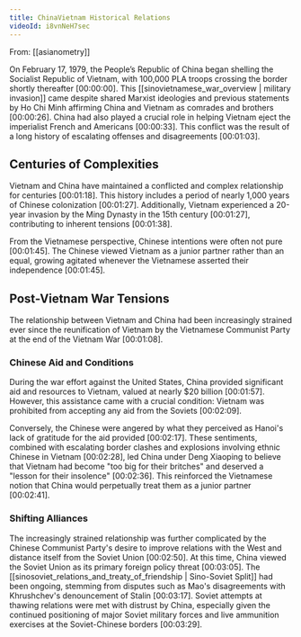 ```yaml
---
title: ChinaVietnam Historical Relations
videoId: i8vnNeH7sec
---
```


From: [[asianometry]] <br/> 

On February 17, 1979, the People’s Republic of China began shelling the Socialist Republic of Vietnam, with 100,000 PLA troops crossing the border shortly thereafter <a class="yt-timestamp" data-t="00:00:00">[00:00:00]</a>. This [[sinovietnamese_war_overview | military invasion]] came despite shared Marxist ideologies and previous statements by Ho Chi Minh affirming China and Vietnam as comrades and brothers <a class="yt-timestamp" data-t="00:00:26">[00:00:26]</a>. China had also played a crucial role in helping Vietnam eject the imperialist French and Americans <a class="yt-timestamp" data-t="00:00:33">[00:00:33]</a>. This conflict was the result of a long history of escalating offenses and disagreements <a class="yt-timestamp" data-t="00:01:03">[00:01:03]</a>.

## Centuries of Complexities

Vietnam and China have maintained a conflicted and complex relationship for centuries <a class="yt-timestamp" data-t="00:01:18">[00:01:18]</a>. This history includes a period of nearly 1,000 years of Chinese colonization <a class="yt-timestamp" data-t="00:01:27">[00:01:27]</a>. Additionally, Vietnam experienced a 20-year invasion by the Ming Dynasty in the 15th century <a class="yt-timestamp" data-t="00:01:27">[00:01:27]</a>, contributing to inherent tensions <a class="yt-timestamp" data-t="00:01:38">[00:01:38]</a>.

From the Vietnamese perspective, Chinese intentions were often not pure <a class="yt-timestamp" data-t="00:01:45">[00:01:45]</a>. The Chinese viewed Vietnam as a junior partner rather than an equal, growing agitated whenever the Vietnamese asserted their independence <a class="yt-timestamp" data-t="00:01:45">[00:01:45]</a>.

## Post-Vietnam War Tensions

The relationship between Vietnam and China had been increasingly strained ever since the reunification of Vietnam by the Vietnamese Communist Party at the end of the Vietnam War <a class="yt-timestamp" data-t="00:01:08">[00:01:08]</a>.

### Chinese Aid and Conditions

During the war effort against the United States, China provided significant aid and resources to Vietnam, valued at nearly $20 billion <a class="yt-timestamp" data-t="00:01:57">[00:01:57]</a>. However, this assistance came with a crucial condition: Vietnam was prohibited from accepting any aid from the Soviets <a class="yt-timestamp" data-t="00:02:09">[00:02:09]</a>.

Conversely, the Chinese were angered by what they perceived as Hanoi's lack of gratitude for the aid provided <a class="yt-timestamp" data-t="00:02:17">[00:02:17]</a>. These sentiments, combined with escalating border clashes and explosions involving ethnic Chinese in Vietnam <a class="yt-timestamp" data-t="00:02:28">[00:02:28]</a>, led China under Deng Xiaoping to believe that Vietnam had become "too big for their britches" and deserved a "lesson for their insolence" <a class="yt-timestamp" data-t="00:02:36">[00:02:36]</a>. This reinforced the Vietnamese notion that China would perpetually treat them as a junior partner <a class="yt-timestamp" data-t="00:02:41">[00:02:41]</a>.

### Shifting Alliances

The increasingly strained relationship was further complicated by the Chinese Communist Party's desire to improve relations with the West and distance itself from the Soviet Union <a class="yt-timestamp" data-t="00:02:50">[00:02:50]</a>. At this time, China viewed the Soviet Union as its primary foreign policy threat <a class="yt-timestamp" data-t="00:03:05">[00:03:05]</a>. The [[sinosoviet_relations_and_treaty_of_friendship | Sino-Soviet Split]] had been ongoing, stemming from disputes such as Mao's disagreements with Khrushchev's denouncement of Stalin <a class="yt-timestamp" data-t="00:03:17">[00:03:17]</a>. Soviet attempts at thawing relations were met with distrust by China, especially given the continued positioning of major Soviet military forces and live ammunition exercises at the Soviet-Chinese borders <a class="yt-timestamp" data-t="00:03:29">[00:03:29]</a>.